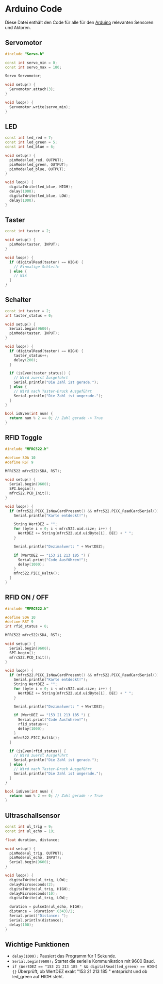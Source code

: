 # Arduino Code
Diese Datei enthält den Code für alle für den [Arduino] relevanten Sensoren und Aktoren.

[Arduino]: https://www.arduino.cc/

## Servomotor
```cpp
#include "Servo.h"  

const int servo_min = 0;
const int servo_max = 180;

Servo Servomotor; 

void setup() {
  Servomotor.attach(3);  
}

void loop() { 
  Servomotor.write(servo_min);
}
```

## LED
```cpp
const int led_red = 7;
const int led_green = 5;
const int led_blue = 6;

void setup() {
  pinMode(led_red, OUTPUT);
  pinMode(led_green, OUTPUT);
  pinMode(led_blue, OUTPUT);
}

void loop() {
  digitalWrite(led_blue, HIGH);
  delay(1000);
  digitalWrite(led_blue, LOW);
  delay(1000);
}
```

## Taster
```cpp
const int taster = 2;

void setup() {
  pinMode(taster, INPUT);
}

void loop() {
  if (digitalRead(taster) == HIGH) {
    // Einmalige Schleife
  } else {
    // Nix
  }
}
```

## Schalter
```cpp
const int taster = 2;   
int taster_status = 0;

void setup() {
  Serial.begin(9600);  
  pinMode(taster, INPUT);  
}

void loop() {  
  if (digitalRead(taster) == HIGH) {      
    taster_status++;
    delay(200);
  }

  if (isEven(taster_status)) {
    // Wird zuerst Ausgeführt
    Serial.println("Die Zahl ist gerade.");
  } else {
    // Wird nach Taster-Druck Ausgeführt
    Serial.println("Die Zahl ist ungerade.");
  }
}

bool isEven(int num) {
  return num % 2 == 0; // Zahl gerade -> True
}
```

## RFID Toggle
```cpp
#include "MFRC522.h"

#define SDA 10
#define RST 9

MFRC522 mfrc522(SDA, RST);

void setup() {
  Serial.begin(9600);
  SPI.begin();
  mfrc522.PCD_Init();
}

void loop() {
  if (mfrc522.PICC_IsNewCardPresent() && mfrc522.PICC_ReadCardSerial()) {
    Serial.println("Karte entdeckt!");

    String WertDEZ = "";
    for (byte i = 0; i < mfrc522.uid.size; i++) {
      WertDEZ += String(mfrc522.uid.uidByte[i], DEC) + " ";
    }

    Serial.println("Dezimalwert: " + WertDEZ);

    if (WertDEZ == "153 21 213 185 ") {
      Serial.print("Code Ausführen!");
      delay(1000);
    }
    mfrc522.PICC_HaltA();
  }
}
```

## RFID ON / OFF
```cpp
#include "MFRC522.h"

#define SDA 10
#define RST 9
int rfid_status = 0;

MFRC522 mfrc522(SDA, RST);

void setup() {
  Serial.begin(9600);
  SPI.begin();
  mfrc522.PCD_Init();
}

void loop() {
  if (mfrc522.PICC_IsNewCardPresent() && mfrc522.PICC_ReadCardSerial()) {
    Serial.println("Karte entdeckt!");
    String WertDEZ = "";
    for (byte i = 0; i < mfrc522.uid.size; i++) {
      WertDEZ += String(mfrc522.uid.uidByte[i], DEC) + " ";
    }

    Serial.println("Dezimalwert: " + WertDEZ);

    if (WertDEZ == "153 21 213 185 ") {
      Serial.print("Code Ausführen!");
      rfid_status++;
      delay(1000);
    }
    mfrc522.PICC_HaltA();
  }

  if (isEven(rfid_status)) {
    // Wird zuerst Ausgeführt
    Serial.println("Die Zahl ist gerade.");
  } else {
    // Wird nach Taster-Druck Ausgeführt
    Serial.println("Die Zahl ist ungerade.");
  }
}

bool isEven(int num) {
  return num % 2 == 0; // Zahl gerade -> True
}
```

## Ultraschallsensor
```cpp
const int ul_trig = 9;
const int ul_echo = 10;

float duration, distance;

void setup() {
  pinMode(ul_trig, OUTPUT);
  pinMode(ul_echo, INPUT);
  Serial.begin(9600);
}

void loop() {
  digitalWrite(ul_trig, LOW);
  delayMicroseconds(2);
  digitalWrite(ul_trig, HIGH);
  delayMicroseconds(10);
  digitalWrite(ul_trig, LOW);

  duration = pulseIn(ul_echo, HIGH);
  distance = (duration*.0343)/2;
  Serial.print("Distance: ");
  Serial.println(distance);
  delay(100);
}
```

## Wichtige Funktionen
- `delay(1000);` Pausiert das Programm für 1 Sekunde.
- `Serial.begin(9600);` Startet die serielle Kommunikation mit 9600 Baud.  
- `if (WertDEZ == "153 21 213 185 " && digitalRead(led_green) == HIGH) {}` Überprüft, ob WertDEZ exakt "153 21 213 185 " entspricht und ob led_green auf HIGH steht.

